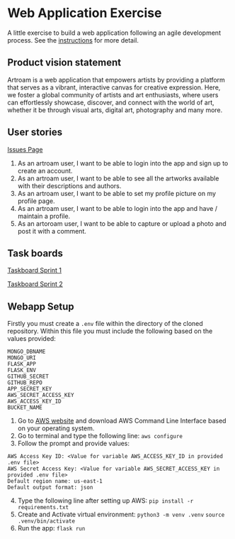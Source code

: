 # Web Application Exercise

A little exercise to build a web application following an agile development process. See the [instructions](instructions.md) for more detail.

## Product vision statement

Artroam is a web application that empowers artists by providing a platform that serves as a vibrant, interactive canvas for creative expression. Here, we foster a global community of artists and art enthusiasts, where users can effortlessly showcase, discover, and connect with the world of art, whether it be through visual arts, digital art, photography and many more.

## User stories

[Issues Page](https://github.com/software-students-fall2023/2-web-app-exercise-artroam/issues)

1. As an artroam user, I want to be able to login into the app and sign up to create an account.
2. As an artroam user, I want to be able to see all the artworks available with their descriptions and authors.
3. As an artroam user, I want to be able to set my profile picture on my profile page. 
4. As an artroam user, I want to be able to login into the app and have / maintain a profile.
5. As an artoroam user, I want to be able to capture or upload a photo and post it with a comment.

## Task boards

[Taskboard Sprint 1](https://github.com/orgs/software-students-fall2023/projects/3)


[Taskboard Sprint 2](https://github.com/orgs/software-students-fall2023/projects/31)

## Webapp Setup
Firstly you must create a `.env` file within the directory of the cloned repository. Within this file you must include the following based on the values provided: 
```
MONGO_DBNAME
MONGO_URI
FLASK_APP
FLASK_ENV
GITHUB_SECRET
GITHUB_REPO
APP_SECRET_KEY
AWS_SECRET_ACCESS_KEY
AWS_ACCESS_KEY_ID
BUCKET_NAME
```

1. Go to [AWS website](https://aws.amazon.com/cli/) and download AWS Command Line Interface based on your operating system.
2. Go to terminal and type the following line:
`aws configure`
3. Follow the prompt and provide values: 
```
AWS Access Key ID: <Value for variable AWS_ACCESS_KEY_ID in provided .env file>
AWS Secret Access Key: <Value for variable AWS_SECRET_ACCESS_KEY in provided .env file>
Default region name: us-east-1
Default output format: json
```
4. Type the following line after setting up AWS:
`pip install -r requirements.txt`
5. Create and Activate virtual environment:
`python3 -m venv .venv`
`source .venv/bin/activate`
6. Run the app:
`flask run`
